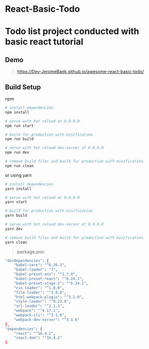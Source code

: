 # React-Basic-Todo

# Todo list project conducted with basic react tutorial

## Demo

> https://Dev-JeromeBaek.github.io/awesome-react-basic-todo/

## Build Setup

npm

```bash
# install dependencies
npm install

# serve with hot reload at 0.0.0.0
npm run start

# build for production with minification
npm run build

# serve with hot reload dev-server at 0.0.0.0
npm run dev

# remove build files and build for production with minification.
npm run clean
```

or using yarn

```bash
# install dependencies
yarn install

# serve with hot reload at 0.0.0.0
yarn start

# build for production with minification
yarn build

# serve with hot reload dev-server at 0.0.0.0
yarn dev

# remove build files and build for production with minification.
yarn clean
```

> package.json

```bash
"devDependencies": {
    "babel-core": "^6.26.3",
    "babel-loader": "7",
    "babel-preset-env": "^1.7.0",
    "babel-preset-react": "^6.24.1",
    "babel-preset-stage-2": "^6.24.1",
    "css-loader": "^1.0.0",
    "file-loader": "^2.0.0",
    "html-webpack-plugin": "^3.2.0",
    "style-loader": "^0.23.0",
    "url-loader": "^1.1.1",
    "webpack": "^4.17.1",
    "webpack-cli": "^3.1.0",
    "webpack-dev-server": "^3.1.6"
},
"dependencies": {
    "react": "^16.4.2",
    "react-dom": "^16.4.2"
}
```

<!--
## How to make your react project

- Fork and clone this repository.
- Run `yarn install` on your terminal.
- Open `src/contents.js` on your text editor.
- Edit and Add your contents
- Run `yarn build` on your terminal
- Do setting for github.io hosting. -->
